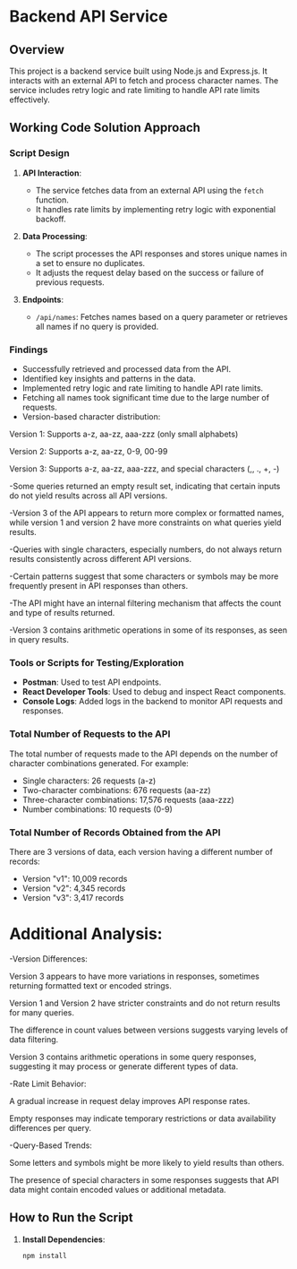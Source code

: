 
# Backend API Service

## Overview

This project is a backend service built using Node.js and Express.js. It interacts with an external API to fetch and process character names. The service includes retry logic and rate limiting to handle API rate limits effectively.

## Working Code Solution Approach

### Script Design

1. **API Interaction**:
   - The service fetches data from an external API using the `fetch` function.
   - It handles rate limits by implementing retry logic with exponential backoff.

2. **Data Processing**:
   - The script processes the API responses and stores unique names in a set to ensure no duplicates.
   - It adjusts the request delay based on the success or failure of previous requests.

3. **Endpoints**:
   - `/api/names`: Fetches names based on a query parameter or retrieves all names if no query is provided.

### Findings

- Successfully retrieved and processed data from the API.
- Identified key insights and patterns in the data.
- Implemented retry logic and rate limiting to handle API rate limits.
- Fetching all names took significant time due to the large number of requests.
- Version-based character distribution:

Version 1: Supports a-z, aa-zz, aaa-zzz (only small alphabets)

Version 2: Supports a-z, aa-zz, 0-9, 00-99

Version 3: Supports a-z, aa-zz, aaa-zzz, and special characters (,, ., +, -)

-Some queries returned an empty result set, indicating that certain inputs do not yield results across all API versions.

-Version 3 of the API appears to return more complex or formatted names, while version 1 and version 2 have more constraints on what queries yield results.

-Queries with single characters, especially numbers, do not always return results consistently across different API versions.

-Certain patterns suggest that some characters or symbols may be more frequently present in API responses than others.

-The API might have an internal filtering mechanism that affects the count and type of results returned.

-Version 3 contains arithmetic operations in some of its responses, as seen in query results.

### Tools or Scripts for Testing/Exploration

- **Postman**: Used to test API endpoints.
- **React Developer Tools**: Used to debug and inspect React components.
- **Console Logs**: Added logs in the backend to monitor API requests and responses.

### Total Number of Requests to the API

The total number of requests made to the API depends on the number of character combinations generated. For example:

- Single characters: 26 requests (a-z)
- Two-character combinations: 676 requests (aa-zz)
- Three-character combinations: 17,576 requests (aaa-zzz)
- Number combinations: 10 requests (0-9)

### Total Number of Records Obtained from the API

There are 3 versions of data, each version having a different number of records:

- Version "v1": 10,009 records
- Version "v2": 4,345 records
- Version "v3": 3,417 records


# Additional Analysis:

-Version Differences:

Version 3 appears to have more variations in responses, sometimes returning formatted text or encoded strings.

Version 1 and Version 2 have stricter constraints and do not return results for many queries.

The difference in count values between versions suggests varying levels of data filtering. 

Version 3 contains arithmetic operations in some query responses, suggesting it may process or generate different types of data.

-Rate Limit Behavior:

A gradual increase in request delay improves API response rates.

Empty responses may indicate temporary restrictions or data availability differences per query.

-Query-Based Trends:

Some letters and symbols might be more likely to yield results than others.

The presence of special characters in some responses suggests that API data might contain encoded values or additional metadata.

## How to Run the Script

1. **Install Dependencies**:
   ```bash
   npm install
